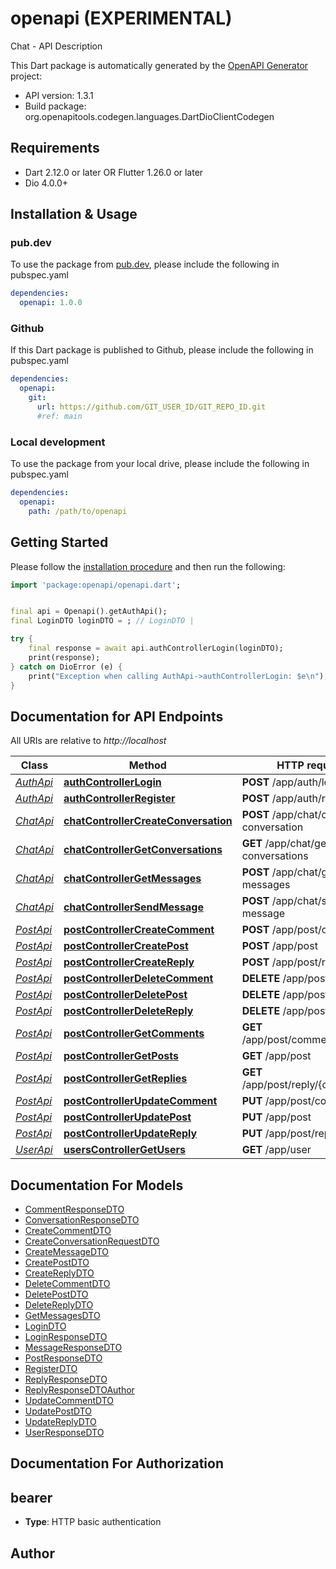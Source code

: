 # openapi (EXPERIMENTAL)
Chat - API Description

This Dart package is automatically generated by the [OpenAPI Generator](https://openapi-generator.tech) project:

- API version: 1.3.1
- Build package: org.openapitools.codegen.languages.DartDioClientCodegen

## Requirements

* Dart 2.12.0 or later OR Flutter 1.26.0 or later
* Dio 4.0.0+

## Installation & Usage

### pub.dev
To use the package from [pub.dev](https://pub.dev), please include the following in pubspec.yaml
```yaml
dependencies:
  openapi: 1.0.0
```

### Github
If this Dart package is published to Github, please include the following in pubspec.yaml
```yaml
dependencies:
  openapi:
    git:
      url: https://github.com/GIT_USER_ID/GIT_REPO_ID.git
      #ref: main
```

### Local development
To use the package from your local drive, please include the following in pubspec.yaml
```yaml
dependencies:
  openapi:
    path: /path/to/openapi
```

## Getting Started

Please follow the [installation procedure](#installation--usage) and then run the following:

```dart
import 'package:openapi/openapi.dart';


final api = Openapi().getAuthApi();
final LoginDTO loginDTO = ; // LoginDTO | 

try {
    final response = await api.authControllerLogin(loginDTO);
    print(response);
} catch on DioError (e) {
    print("Exception when calling AuthApi->authControllerLogin: $e\n");
}

```

## Documentation for API Endpoints

All URIs are relative to *http://localhost*

Class | Method | HTTP request | Description
------------ | ------------- | ------------- | -------------
[*AuthApi*](doc/AuthApi.md) | [**authControllerLogin**](doc/AuthApi.md#authcontrollerlogin) | **POST** /app/auth/login | 
[*AuthApi*](doc/AuthApi.md) | [**authControllerRegister**](doc/AuthApi.md#authcontrollerregister) | **POST** /app/auth/register | 
[*ChatApi*](doc/ChatApi.md) | [**chatControllerCreateConversation**](doc/ChatApi.md#chatcontrollercreateconversation) | **POST** /app/chat/create-conversation | 
[*ChatApi*](doc/ChatApi.md) | [**chatControllerGetConversations**](doc/ChatApi.md#chatcontrollergetconversations) | **GET** /app/chat/get-conversations | 
[*ChatApi*](doc/ChatApi.md) | [**chatControllerGetMessages**](doc/ChatApi.md#chatcontrollergetmessages) | **POST** /app/chat/get-messages | 
[*ChatApi*](doc/ChatApi.md) | [**chatControllerSendMessage**](doc/ChatApi.md#chatcontrollersendmessage) | **POST** /app/chat/send-message | 
[*PostApi*](doc/PostApi.md) | [**postControllerCreateComment**](doc/PostApi.md#postcontrollercreatecomment) | **POST** /app/post/comment | 
[*PostApi*](doc/PostApi.md) | [**postControllerCreatePost**](doc/PostApi.md#postcontrollercreatepost) | **POST** /app/post | 
[*PostApi*](doc/PostApi.md) | [**postControllerCreateReply**](doc/PostApi.md#postcontrollercreatereply) | **POST** /app/post/reply | 
[*PostApi*](doc/PostApi.md) | [**postControllerDeleteComment**](doc/PostApi.md#postcontrollerdeletecomment) | **DELETE** /app/post/comment | 
[*PostApi*](doc/PostApi.md) | [**postControllerDeletePost**](doc/PostApi.md#postcontrollerdeletepost) | **DELETE** /app/post | 
[*PostApi*](doc/PostApi.md) | [**postControllerDeleteReply**](doc/PostApi.md#postcontrollerdeletereply) | **DELETE** /app/post/reply | 
[*PostApi*](doc/PostApi.md) | [**postControllerGetComments**](doc/PostApi.md#postcontrollergetcomments) | **GET** /app/post/comment/{postId} | 
[*PostApi*](doc/PostApi.md) | [**postControllerGetPosts**](doc/PostApi.md#postcontrollergetposts) | **GET** /app/post | 
[*PostApi*](doc/PostApi.md) | [**postControllerGetReplies**](doc/PostApi.md#postcontrollergetreplies) | **GET** /app/post/reply/{commentId} | 
[*PostApi*](doc/PostApi.md) | [**postControllerUpdateComment**](doc/PostApi.md#postcontrollerupdatecomment) | **PUT** /app/post/comment | 
[*PostApi*](doc/PostApi.md) | [**postControllerUpdatePost**](doc/PostApi.md#postcontrollerupdatepost) | **PUT** /app/post | 
[*PostApi*](doc/PostApi.md) | [**postControllerUpdateReply**](doc/PostApi.md#postcontrollerupdatereply) | **PUT** /app/post/reply | 
[*UserApi*](doc/UserApi.md) | [**usersControllerGetUsers**](doc/UserApi.md#userscontrollergetusers) | **GET** /app/user | 


## Documentation For Models

 - [CommentResponseDTO](doc/CommentResponseDTO.md)
 - [ConversationResponseDTO](doc/ConversationResponseDTO.md)
 - [CreateCommentDTO](doc/CreateCommentDTO.md)
 - [CreateConversationRequestDTO](doc/CreateConversationRequestDTO.md)
 - [CreateMessageDTO](doc/CreateMessageDTO.md)
 - [CreatePostDTO](doc/CreatePostDTO.md)
 - [CreateReplyDTO](doc/CreateReplyDTO.md)
 - [DeleteCommentDTO](doc/DeleteCommentDTO.md)
 - [DeletePostDTO](doc/DeletePostDTO.md)
 - [DeleteReplyDTO](doc/DeleteReplyDTO.md)
 - [GetMessagesDTO](doc/GetMessagesDTO.md)
 - [LoginDTO](doc/LoginDTO.md)
 - [LoginResponseDTO](doc/LoginResponseDTO.md)
 - [MessageResponseDTO](doc/MessageResponseDTO.md)
 - [PostResponseDTO](doc/PostResponseDTO.md)
 - [RegisterDTO](doc/RegisterDTO.md)
 - [ReplyResponseDTO](doc/ReplyResponseDTO.md)
 - [ReplyResponseDTOAuthor](doc/ReplyResponseDTOAuthor.md)
 - [UpdateCommentDTO](doc/UpdateCommentDTO.md)
 - [UpdatePostDTO](doc/UpdatePostDTO.md)
 - [UpdateReplyDTO](doc/UpdateReplyDTO.md)
 - [UserResponseDTO](doc/UserResponseDTO.md)


## Documentation For Authorization


## bearer

- **Type**: HTTP basic authentication


## Author



